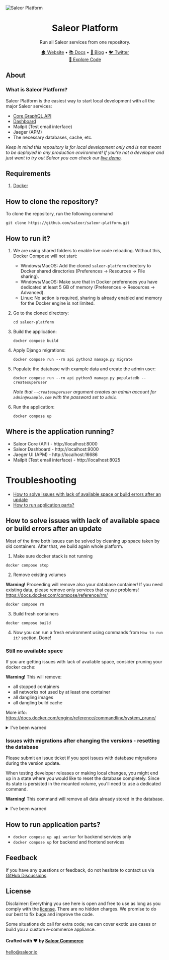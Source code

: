 ![Saleor Platform](https://user-images.githubusercontent.com/249912/71523206-4e45f800-28c8-11ea-84ba-345a9bfc998a.png)

<div align="center">
  <h1>Saleor Platform</h1>
</div>

<div align="center">
  <p>Run all Saleor services from one repository.</p>
</div>

<div align="center">
  <a href="https://saleor.io/">🏠 Website</a>
  <span> • </span>
  <a href="https://docs.saleor.io/docs/3.x/">📚 Docs</a>
  <span> • </span>
  <a href="https://saleor.io/blog/">📰 Blog</a>
  <span> • </span>
  <a href="https://twitter.com/getsaleor">🐦 Twitter</a>
</div>

<div align="center">
  <a href="https://githubbox.com/saleor/saleor-platform">🔎 Explore Code</a>
</div>

## About

### What is Saleor Platform?

Saleor Platform is the easiest way to start local development with all the major Saleor services:
- [Core GraphQL API](https://github.com/saleor/saleor)
- [Dashboard](https://github.com/saleor/saleor-dashboard)
- Mailpit (Test email interface)
- Jaeger (APM)
- The necessary databases, cache, etc.

*Keep in mind this repository is for local development only and is not meant to be deployed in any production environment! If you're not a developer and just want to try out Saleor you can check our [live demo](https://demo.saleor.io/).*

## Requirements
1. [Docker](https://docs.docker.com/install/)

## How to clone the repository?

To clone the repository, run the following command

```
git clone https://github.com/saleor/saleor-platform.git
```

## How to run it?

1. We are using shared folders to enable live code reloading. Without this, Docker Compose will not start:
    - Windows/MacOS: Add the cloned `saleor-platform` directory to Docker shared directories (Preferences -> Resources -> File sharing).
    - Windows/MacOS: Make sure that in Docker preferences you have dedicated at least 5 GB of memory (Preferences -> Resources -> Advanced).
    - Linux: No action is required, sharing is already enabled and memory for the Docker engine is not limited.

2. Go to the cloned directory:
    ```shell
    cd saleor-platform
    ```

3. Build the application:
    ```shell
    docker compose build
    ```

4. Apply Django migrations:
    ```shell
    docker compose run --rm api python3 manage.py migrate
    ```

5. Populate the database with example data and create the admin user:
    ```shell
    docker compose run --rm api python3 manage.py populatedb --createsuperuser
    ```
    *Note that `--createsuperuser` argument creates an admin account for `admin@example.com` with the password set to `admin`.*

6. Run the application:
    ```shell
    docker compose up
    ```

## Where is the application running?
- Saleor Core (API) - http://localhost:8000
- Saleor Dashboard - http://localhost:9000
- Jaeger UI (APM) - http://localhost:16686
- Mailpit (Test email interface) - http://localhost:8025

# Troubleshooting

- [How to solve issues with lack of available space or build errors after an update](#how-to-solve-issues-with-lack-of-available-space-or-build-errors-after-an-update)
- [How to run application parts?](#how-to-run-application-parts)

## How to solve issues with lack of available space or build errors after an update

Most of the time both issues can be solved by cleaning up space taken by old containers. After that, we build again whole platform. 


1. Make sure docker stack is not running
```shell
docker compose stop
```

2. Remove existing volumes

**Warning!** Proceeding will remove also your database container! If you need existing data, please remove only services that cause problems! https://docs.docker.com/compose/reference/rm/
```shell
docker compose rm
```

3. Build fresh containers 
```shell
docker compose build
```

4. Now you can run a fresh environment using commands from `How to run it?` section. Done!

### Still no available space

If you are getting issues with lack of available space, consider pruning your docker cache:

**Warning!** This will remove:
  - all stopped containers
  - all networks not used by at least one container
  - all dangling images
  - all dangling build cache 
  
  More info: https://docs.docker.com/engine/reference/commandline/system_prune/
  
<details><summary>I've been warned</summary>
<p>

```shell
docker system prune
```

</p>
</details>

### Issues with migrations after changing the versions - resetting the database

Please submit an issue ticket if you spot issues with database migrations during the version update. 

When testing developer releases or making local changes, you might end up in a state where you would like to reset the database completely. Since its state is persisted in the mounted volume, you'll need to use a dedicated command.

**Warning!** This command will remove all data already stored in the database.

<details><summary>I've been warned</summary>
<p>

```shell
docker compose down --volumes db
```

</p>
</details>
   
## How to run application parts?
  - `docker compose up api worker` for backend services only
  - `docker compose up` for backend and frontend services

## Feedback

If you have any questions or feedback, do not hesitate to contact us via [GitHub Discussions](https://github.com/saleor/saleor/discussions).

## License

Disclaimer: Everything you see here is open and free to use as long as you comply with the [license](https://github.com/saleor/saleor-platform/blob/main/LICENSE). There are no hidden charges. We promise to do our best to fix bugs and improve the code.

Some situations do call for extra code; we can cover exotic use cases or build you a custom e-commerce appliance.

#### Crafted with ❤️ by [Saleor Commerce](https://saleor.io/)

hello@saleor.io

